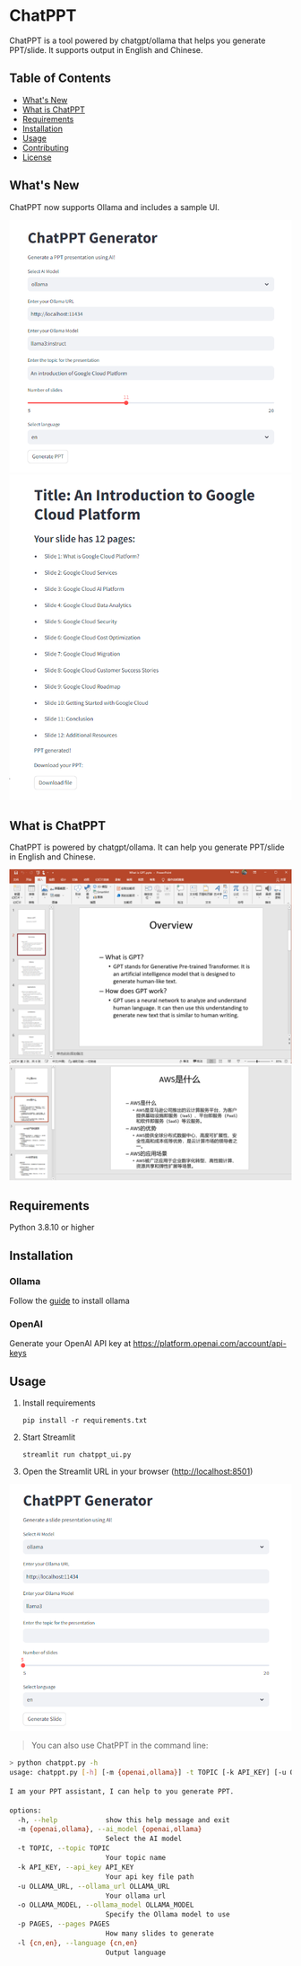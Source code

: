 # ChatPPT

ChatPPT is a tool powered by chatgpt/ollama that helps you generate PPT/slide. It supports output in English and Chinese.

## Table of Contents

- [What's New](#whats-new)
- [What is ChatPPT](#what-is-chatppt)
- [Requirements](#requirements)
- [Installation](#installation)
- [Usage](#usage)
- [Contributing](#contributing)
- [License](#license)

## What's New

ChatPPT now supports Ollama and includes a sample UI.

![UI demo 1](ui_demo_1.png)
![UI demo 2](ui_demo_2.png)

## What is ChatPPT

ChatPPT is powered by chatgpt/ollama. It can help you generate PPT/slide in English and Chinese.

![What is GPT | 600](demo1.png)
![什么是AWS | 400](demo2.png)

## Requirements

Python 3.8.10 or higher

## Installation

### Ollama

Follow the [guide](https://ollama.com/) to install ollama

### OpenAI

Generate your OpenAI API key at <https://platform.openai.com/account/api-keys>

## Usage

1. Install requirements

    ```
    pip install -r requirements.txt
    ```

2. Start Streamlit

    ```
    streamlit run chatppt_ui.py
    ```

3. Open the Streamlit URL in your browser (<http://localhost:8501>)

![UI](ui.png)

> You can also use ChatPPT in the command line:

```bash
> python chatppt.py -h
usage: chatppt.py [-h] [-m {openai,ollama}] -t TOPIC [-k API_KEY] [-u OLLAMA_URL] [-o OLLAMA_MODEL] [-p PAGES] [-l {cn,en}]

I am your PPT assistant, I can help to you generate PPT.

options:
  -h, --help            show this help message and exit
  -m {openai,ollama}, --ai_model {openai,ollama}
                        Select the AI model
  -t TOPIC, --topic TOPIC
                        Your topic name
  -k API_KEY, --api_key API_KEY
                        Your api key file path
  -u OLLAMA_URL, --ollama_url OLLAMA_URL
                        Your ollama url
  -o OLLAMA_MODEL, --ollama_model OLLAMA_MODEL
                        Specify the Ollama model to use
  -p PAGES, --pages PAGES
                        How many slides to generate
  -l {cn,en}, --language {cn,en}
                        Output language
